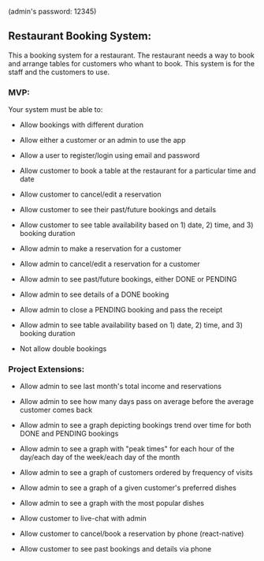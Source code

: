 (admin's password: 12345)

## Restaurant Booking System:

This a booking system for a restaurant. The restaurant needs a way to book and arrange tables for customers who whant to book. This system is for the staff and the customers to use.

### MVP:

Your system must be able to:

* Allow bookings with different duration
* Allow either a customer or an admin to use the app
* Allow a user to register/login using email and password
* Allow customer to book a table at the restaurant for a particular time and date
* Allow customer to cancel/edit a reservation 
* Allow customer to see their past/future bookings and details
* Allow customer to see table availability based on 1) date, 2) time, and 3) booking duration

* Allow admin to make a reservation for a customer
* Allow admin to cancel/edit a reservation for a customer
* Allow admin to see past/future bookings, either DONE or PENDING
* Allow admin to see details of a DONE booking
* Allow admin to close a PENDING booking and pass the receipt
* Allow admin to see table availability based on 1) date, 2) time, and 3) booking duration

* Not allow double bookings

### Project Extensions:

* Allow admin to see last month's total income and reservations
* Allow admin to see how many days pass on average before the average customer comes back
* Allow admin to see a graph depicting bookings trend over time for both DONE and PENDING bookings
* Allow admin to see a graph with "peak times" for each hour of the day/each day of the week/each day of the month
* Allow admin to see a graph of customers ordered by frequency of visits
* Allow admin to see a graph of a given customer's preferred dishes
* Allow admin to see a graph with the most popular dishes

* Allow customer to live-chat with admin
* Allow customer to cancel/book a reservation by phone (react-native)
* Allow customer to see past bookings and details via phone
